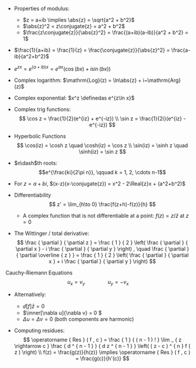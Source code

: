 - Properties of modulus:
	- $z = a+ib \implies \abs{z} = \sqrt{a^2 + b^2}$
	- $\abs{z}^2 = z\conjugate{z} = a^2 + b^2$
	- $\frac{z\conjugate{z}}{\abs{z}^2} = \frac{(a+ib)(a-ib)}{a^2 + b^2} = 1$
- $\frac{1}{a+ib} = \frac{1}{z} = \frac{\conjugate{z}}{\abs{z}^2} = \frac{a-ib}{a^2+b^2}$
- $e^{zx} = e^{(a+ib)x} = e^{ax}(\cos(bx) + i\sin(bx))$
- Complex logarithm: $\mathrm{Log}(z) = \ln\abs{z} + i~\mathrm{Arg}(z)$
- Complex exponential: $x^z \definedas e^{z\ln x}$
- Complex trig functions:
	$$
	\cos z = \frac{1}{2}(e^{iz} + e^{-iz}) \\
	\sin z = \frac{1}{2i}(e^{iz} - e^{-iz})
	$$
- Hyperbolic Functions
$$
\cos(iz) = \cosh z \quad \cosh(iz) = \cos z \\
\sin(iz) = \sinh z \quad \sinh(iz) = \sin z
$$

- $n\dash$th roots:
$$e^{\frac{ki}{2\pi n}}, \qquad k = 1, 2, \cdots n-1$$

- For $z=a+bi$, $(x-z)(x-\conjugate{z}) = x^2 - 2\Real{z}x + (a^2+b^2)$

- Differentiability
$$
z' = \lim_{h\to 0} \frac{f(z+h)-f(z)}{h}
$$
	- A complex function that is not differentiable at a point: $f(z) = z/\bar{z}$ at $z=0$

 - The Wittinger / total derivative:
$$
\frac { \partial } { \partial z } = \frac { 1 } { 2 } \left( \frac { \partial } { \partial x } - i \frac { \partial } { \partial y } \right) , \quad \frac { \partial } { \partial \overline { z } } = \frac { 1 } { 2 } \left( \frac { \partial } { \partial x } + i \frac { \partial } { \partial y } \right)
$$

Cauchy-Riemann Equations
$$
u_x = v_y \hspace{4em}u_y = -v_x
$$
- Alternatively:
	- $\dd[f]{\bar z} = 0$
	- $\inner[\nabla u]{\nabla v}  = 0 $
	- $\Delta u = \Delta v = 0$ (both components are harmonic) 



- Computing residues:
$$
\operatorname { Res } ( f , c ) = \frac { 1 } { ( n - 1 ) ! } \lim _ { z \rightarrow c } \frac { d ^ { n - 1 } } { d z ^ { n - 1 } } \left( ( z - c ) ^ { n } f ( z ) \right) \\
f(z) = \frac{g(z)}{h(z)} \implies \operatorname { Res } ( f , c ) = \frac{g(c)}{h'(c)}
$$
